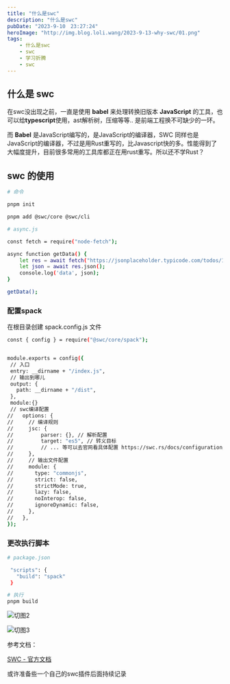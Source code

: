 ```yaml
---
title: "什么是swc"
description: "什么是swc"
pubDate: "2023-9-10　23:27:24"
heroImage: "http://img.blog.loli.wang/2023-9-13-why-swc/01.png"
tags:
    - 什么是swc
    - swc
    - 学习折腾
    - swc
---
```


## 什么是 swc

在swc没出现之前，一直是使用 **babel** 来处理转换旧版本 **JavaScript** 的工具，也可以给**typescript**使用，ast解析树，压缩等等.. 是前端工程换不可缺少的一环。

而 **Babel** 是JavaScript编写的，是JavaScript的编译器，SWC 同样也是JavaScript的编译器，不过是用Rust重写的，比Javascript快的多。性能得到了大幅度提升，目前很多常用的工具库都正在用rust重写。所以还不学Rust？


## swc 的使用
``` bash
# 命令

pnpm init

pnpm add @swc/core @swc/cli
```

``` bash
# async.js

const fetch = require("node-fetch");

async function getData() {
    let res = await fetch("https://jsonplaceholder.typicode.com/todos/1");
    let json = await res.json();
    console.log('data', json);
}

getData();

```

### 配置spack

 在根目录创建 spack.config.js 文件 

 ``` bash
 const { config } = require("@swc/core/spack");


module.exports = config({
  // 入口
  entry: __dirname + "/index.js",
  // 输出到哪儿
  output: {
    path: __dirname + "/dist",
  },
  module:{}
  // swc编译配置
//   options: {
//     // 编译规则
//     jsc: {
//         parser: {}, // 解析配置
//         target: "es5", // 转义目标
//         // ... 等可以去官网看具体配置 https://swc.rs/docs/configuration/swcrc
//     },
//     // 输出文件配置
//     module: {
//       type: "commonjs",
//       strict: false,
//       strictMode: true,
//       lazy: false,
//       noInterop: false,
//       ignoreDynamic: false,
//     },
//   },
});

 ```



 ### 更改执行脚本

 ``` bash
 # package.json

  "scripts": {
    "build": "spack"
  }

 # 执行
 pnpm build

 ```

![切图2](http://img.blog.loli.wang/2023-9-13-why-swc/02.png)

![切图3](http://img.blog.loli.wang/2023-9-13-why-swc/03.png)


参考文档：

[SWC - 官方文档](https://swc.rs/docs/usage/bundling)
   

或许准备些一个自己的swc插件后面持续记录